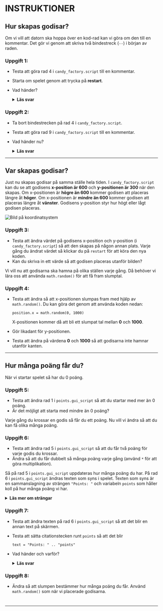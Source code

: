 <!-- markdownlint-disable MD033 - this disables varnings in visual studio code -->

# INSTRUKTIONER

## Hur skapas godisar?

Om vi vill att datorn ska hoppa över en kod-rad kan vi göra om den till en kommentar. Det gör vi genom att skriva två bindestreck (`--`) i början av raden.

### Uppgift 1:

* Testa att göra rad 4 i `candy_factory.script` till en kommentar.
* Starta om spelet genom att trycka på **restart**.
* Vad händer?

    <details>
    <summary>
    <b>Läs svar</b>
    </summary>

    > Varje gång spelet startas så kommer koden inuti `init` att köras en gång.
    > 
    > Om vi kommenterar bort `create_candy()` så kommer den första godisen aldrig att skapas när spelet startar.
    </details>

### Uppgift 2:

* Ta bort bindestrecken på rad 4 i `candy_factory.script`.
* Testa att göra rad 9 i `candy_factory.script` till en kommentar.
* Vad händer nu?

    <details>
    <summary>
    <b>Läs svar</b>
    </summary>

    > Varje gång en godis krossas så kommer en ny att skapas.
    > 
    > Om vi kommenterar bort `create_candy()` så kommer det aldrig att skapas någon ny godis efter att vi krossat den första.
    </details>

------------------------------------------------------------

## Var skapas godisar?

Just nu skapas godisar på samma ställe hela tiden. I `candy_factory.script` kan du se att godisens **x-position är 600** och **y-positionen är 300** när den skapas. Om x-positionen är **högre än 600** kommer godisen att placeras längre åt **höger**. Om x-positionen är **mindre än 600** kommer godisen att placeras längre åt **vänster**. Godisens y-position styr hur högt eller lågt godisen placeras.

![Bild på koordinatsystem](https://i.gyazo.com/0688fba747933d69b66205e460a4f1e5.png "Koordinatsystem")

### Uppgift 3:

* Testa att ändra värdet på godisens x-position och y-position (i `candy_factory.script`) så att den skapas på någon annan plats. Varje gång du ändrat värdet så klickar du på `restart` för att köra den nya koden.
* Kan du skriva in ett värde så att godisen placeras utanför bilden?

Vi vill nu att godisarna ska hamna på olika ställen varje gång. Då behöver vi lära oss att använda `math.random()` för att få fram slumptal.

### Uppgift 4:

* Testa att ändra så att x-positionen slumpas fram med hjälp av `math.random()`. Du kan göra det genom att använda koden nedan:

  ```
  position.x = math.random(0, 1000)
  ```

  X-positionen kommer då att bli ett slumpat tal mellan **0** och **1000**.
* Gör likadant för y-positionen.
* Testa att ändra på värdena **0** och **1000** så att godisarna inte hamnar utanför kanten.

------------------------------------------------------------

## Hur många poäng får du?

När vi startar spelet så har du 0 poäng.

### Uppgift 5:

* Testa att ändra rad 1 i `points.gui_script` så att du startar med mer än 0 poäng.
* Är det möjligt att starta med mindre än 0 poäng?

Varje gång du krossar en godis så får du ett poäng. Nu vill vi ändra så att du kan få olika många poäng.

### Uppgift 6:

* Testa att ändra rad 5 i `points.gui_script` så att du får två poäng för varje godis du krossar.
* Ändra så att du får dubbelt så många poäng varje gång (använd `*` för att göra multiplikation).

Så på rad 5 i `points.gui_script` uppdateras hur många poäng du har. På rad 6 i `points.gui_script` ändras texten som syns i spelet. Texten som syns är en sammanslagning av strängen `"Points: "` och variabeln `points` som håller koll på hur många poäng vi har.

<details>
<summary>
<b>Läs mer om strängar</b>
</summary>

> För datorn är det skillnad på texter och tal. Som vi sett är det inget konstigt när vi ska använda tal utan det går bra att skriva exempelvis 
> ```
> x = 5
> y = 3958
> ```
> Texter är lite speciella. För att datorn ska veta var som är texter måste vi använda citationstecken ("") runt texten, exempelvis 
> ```
> text = "Hej på dig"
> namn = "Nicolina"
> ```
> I programmering brukar texter kallas för **strängar**.<br><br>
> Om vi vill lägga ihop två strängar så använder vi två punkter (..). Exempelvis
> ```
> text = "My name is " .. "Jeff"
> ```
> Då lägger datorn ihop strängarna så att de blir en sträng. Två punkter kan vi också använda för att lägga ihop en sträng och en siffra.
</details>

### Uppgift 7:

* Testa att ändra texten på rad 6 i `points.gui_script` så att det blir en annan text på skärmen.
* Testa att sätta citationstecken runt `points` så att det blir
  ```
  text = "Points: " .. "points"
  ```
* Vad händer och varför?

    <details>
    <summary>
    <b>Läs svar</b>
    </summary>

    > Om vi använder koden
    > ```
    > text = "Points: " .. "points"
    > ```
    > så kommer datorn lägga ihop de två texterna och visa dem på skärmen.
    > 
    > Om vi istället använder koden
    > ```
    > text = "Points: " .. points
    > ```
    > så kommer datorn lägga ihop texten `"Points: "` med hur många poäng du har och visa det på skärmen. Om vi använder citationstecken så är det en text och annars är det en variabel.
    </details>

### Uppgift 8:

* Ändra så att slumpen bestämmer hur många poäng du får. Använd `math.random()` som när vi placerade godisarna.  
#  
#  

------------------------------------------------------------  
